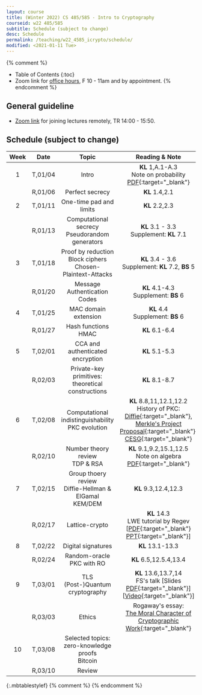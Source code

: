 ```yaml
---
layout: course
title: (Winter 2022) CS 485/585 - Intro to Cryptography
courseid: w22 485/585
subtitle: Schedule (subject to change)
desc: Schedule
permalink: /teaching/w22_4585_icrypto/schedule/
modified: <2021-01-11 Tue> 
---
```


{% comment %}
* Table of Contents
{:toc}
* Zoom link for [office hours](), F 10 - 11am and by appointment.
{% endcomment %}

## General guideline
* [Zoom link](https://pdx.zoom.us/j/89374231084?pwd=eHg4UW53Q3F5KzVma0VBdmt1K2FKUT09) for joining lectures remotely, TR 14:00 - 15:50. 

## Schedule (subject to change)

| Week | Date  | Topic | Reading & Note |
|:-----:| :---------: |:----------:|:-----:|
|1| T,01/04 | Intro | **KL** 1,A.1-A.3 <br> Note on probability [PDF](http://theory.stanford.edu/~trevisan/cs276/notesprob.pdf){:target="_blank"} |
||R,01/06 | Perfect secrecy | **KL** 1.4,2.1 |
|2|T,01/11| One-time pad and limits | **KL** 2.2,2.3 |
||R,01/13| Computational secrecy <br> Pseudorandom generators | **KL** 3.1 - 3.3 <br> Supplement: **KL** 7.1 |
|3|T,01/18|  Proof by reduction <br> Block ciphers <br> Chosen-Plaintext-Attacks | **KL** 3.4 - 3.6 <br> Supplement: **KL** 7.2, **BS** 5 |
||R,01/20 | Message Authentication Codes | **KL** 4.1-4.3 <br> Supplement: **BS** 6 |
|4|T,01/25 | MAC domain extension | **KL** 4.4 <br> Supplement: **BS** 6 |
||R,01/27 | Hash functions <br> HMAC | **KL** 6.1-6.4 |
|5|T,02/01| CCA and authenticated encryption | **KL** 5.1-5.3 |
||R,02/03 | Private-key primitives: <br> theoretical constructions | **KL** 8.1-8.7 |
|6|T,02/08| Computational indistinguishability <br> PKC evolution | **KL** 8.8,11,12.1,12.2 <br> History of PKC: [Diffie](http://cr.yp.to/bib/1988/diffie.pdf){:target="_blank"}, [Merkle's Project Proposal](http://www.merkle.com/1974/){:target="_blank"}, [CESG](http://cryptome.org/jya/ellisdoc.htm){:target="_blank"} |
||R,02/10 | Number theory review <br> TDP & RSA | **KL** 9.1,9.2,15.1,12.5 <br> Note on algebra [PDF](https://people.eecs.berkeley.edu/~luca/cs276/notesalgebra.pdf){:target="_blank"}|
|7|T,02/15| Group thoery review <br> Diffie-Hellman & ElGamal <br> KEM/DEM | **KL** 9.3,12.4,12.3|
||R,02/17 | Lattice-crypto | **KL** 14.3 <br> LWE tutorial by Regev [[PDF](https://cims.nyu.edu/~regev/papers/lwesurvey.pdf){:target="_blank"} [PPT](http://www.cims.nyu.edu/~regev/papers/lwesurvey.ppt){:target="_blank"}] |
|8|T,02/22| Digital signatures | **KL** 13.1-13.3 |
||R,02/24 | Random-oracle <br> PKC with RO | **KL** 6.5,12.5.4,13.4|
|9|T,03/01| TLS <br> (Post-)Quantum cryptography | **KL** 13.6,13.7,14 <br> FS's talk [Slides [PDF]({{base}}/files/talks/201611_fspqcasia.pdf){:target="_blank"}] [[Video](https://www.youtube.com/watch?v=n39-FOmNh5g){:target="_blank"}] |
||R,03/03 | Ethics | Rogaway's essay: <br> [The Moral Character of Cryptographic Work](https://web.cs.ucdavis.edu/~rogaway/papers/moral.html){:target="_blank"} |
|10|T,03/08| Selected topics: <br> zero-knowledge proofs <br> Bitcoin | |
||R,03/10 | Review |  |
{:.mbtablestylef}
{% comment %}
{% endcomment %}


